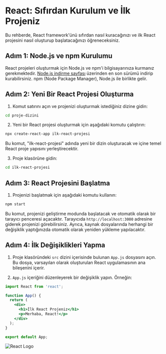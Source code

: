 # React: Sıfırdan Kurulum ve İlk Projeniz

Bu rehberde, React framework'ünü sıfırdan nasıl kuracağınızı ve ilk React projesini nasıl oluşturup başlatacağınızı öğreneceksiniz.

## Adım 1: Node.js ve npm Kurulumu

React projeleri oluşturmak için Node.js ve npm'i bilgisayarınıza kurmanız gerekmektedir. [Node.js indirme sayfası](https://nodejs.org/) üzerinden en son sürümü indirip kurabilirsiniz. npm (Node Package Manager), Node.js ile birlikte gelir.

## Adım 2: Yeni Bir React Projesi Oluşturma

1. Komut satırını açın ve projenizi oluşturmak istediğiniz dizine gidin:

```bash
cd proje-dizini
```

2. Yeni bir React projesi oluşturmak için aşağıdaki komutu çalıştırın:

```bash
npx create-react-app ilk-react-projesi
```


Bu komut, "ilk-react-projesi" adında yeni bir dizin oluşturacak ve içine temel React proje yapısını yerleştirecektir.

3. Proje klasörüne gidin:

```bash
cd ilk-react-projesi
```


## Adım 3: React Projesini Başlatma

1. Projenizi başlatmak için aşağıdaki komutu kullanın:

```bash
npm start
```


Bu komut, projenizi geliştirme modunda başlatacak ve otomatik olarak bir tarayıcı penceresi açacaktır. Tarayıcıda `http://localhost:3000` adresine giderek projenizi görebilirsiniz. Ayrıca, kaynak dosyalarında herhangi bir değişiklik yaptığınızda otomatik olarak yeniden yükleme yapılacaktır.

## Adım 4: İlk Değişiklikleri Yapma

1. Proje klasöründeki `src` dizini içerisinde bulunan `App.js` dosyasını açın. Bu dosya, varsayılan olarak oluşturulan React uygulamasının ana bileşenini içerir.

2. `App.js` içeriğini düzenleyerek bir değişiklik yapın. Örneğin:

```jsx
import React from 'react';

function App() {
  return (
    <div>
      <h1>İlk React Projeniz</h1>
      <p>Merhaba, React!</p>
    </div>
  );
}

export default App;
```

![React Logo](https://wallpapercave.com/wp/wp4923992.png)





